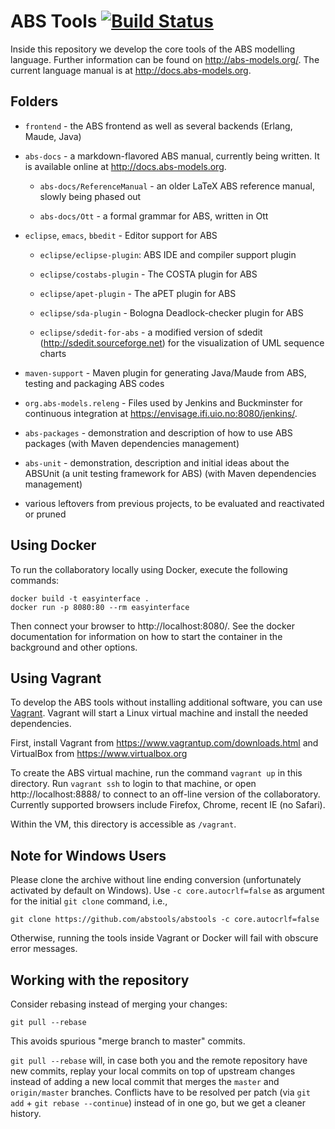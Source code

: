 ABS Tools [![Build Status](https://envisage.ifi.uio.no:8080/jenkins/buildStatus/icon?job=ABS-All-Bucky)](https://envisage.ifi.uio.no:8080/jenkins/job/ABS-All-Bucky)
=========

Inside this repository we develop the core tools of the ABS modelling
language.  Further information can be found on http://abs-models.org/.  The
current language manual is at http://docs.abs-models.org.


Folders
-------

* `frontend` - the ABS frontend as well as several backends (Erlang, Maude,
  Java)


* `abs-docs` - a markdown-flavored ABS manual, currently being written.  It is
  available online at http://docs.abs-models.org.

  * `abs-docs/ReferenceManual` - an older LaTeX ABS reference manual, slowly
    being phased out

  * `abs-docs/Ott` - a formal grammar for ABS, written in Ott


* `eclipse`, `emacs`, `bbedit` - Editor support for ABS

    * `eclipse/eclipse-plugin`: ABS IDE and compiler support plugin

    * `eclipse/costabs-plugin` - The COSTA plugin for ABS

    * `eclipse/apet-plugin` - The aPET plugin for ABS

    * `eclipse/sda-plugin` - Bologna Deadlock-checker plugin for ABS

    * `eclipse/sdedit-for-abs` - a modified version of sdedit
      (http://sdedit.sourceforge.net) for the visualization of UML sequence
      charts


* `maven-support` - Maven plugin for generating Java/Maude from ABS,
  testing and packaging ABS codes

* `org.abs-models.releng` - Files used by Jenkins and Buckminster for
  continuous integration at https://envisage.ifi.uio.no:8080/jenkins/.

* `abs-packages` - demonstration and description of how to use ABS
  packages (with Maven dependencies management)

* `abs-unit` - demonstration, description and initial ideas about the
  ABSUnit (a unit testing framework for ABS) (with Maven dependencies
  management)

* various leftovers from previous projects, to be evaluated and
  reactivated or pruned

Using Docker
------------

To run the collaboratory locally using Docker, execute the following commands:

    docker build -t easyinterface .
    docker run -p 8080:80 --rm easyinterface

Then connect your browser to http://localhost:8080/.  See the docker
documentation for information on how to start the container in the background
and other options.

Using Vagrant
-------------

To develop the ABS tools without installing additional software, you
can use [Vagrant](https://www.vagrantup.com).  Vagrant will start a
Linux virtual machine and install the needed dependencies.

First, install Vagrant from https://www.vagrantup.com/downloads.html and
VirtualBox from https://www.virtualbox.org

To create the ABS virtual machine, run the command `vagrant up` in this
directory.  Run `vagrant ssh` to login to that machine, or open
http://localhost:8888/ to connect to an off-line version of the collaboratory.
Currently supported browsers include Firefox, Chrome, recent IE (no Safari).

Within the VM, this directory is accessible as `/vagrant`.

Note for Windows Users
----------------------

Please clone the archive without line ending conversion (unfortunately
activated by default on Windows).  Use `-c core.autocrlf=false` as argument
for the initial `git clone` command, i.e.,

    git clone https://github.com/abstools/abstools -c core.autocrlf=false

Otherwise, running the tools inside Vagrant or Docker will fail with obscure
error messages.

Working with the repository
---------------------------

Consider rebasing instead of merging your changes:

    git pull --rebase

This avoids spurious "merge branch to master" commits.

`git pull --rebase` will, in case both you and the remote repository
have new commits, replay your local commits on top of upstream changes
instead of adding a new local commit that merges the `master` and
`origin/master` branches.  Conflicts have to be resolved per patch
(via `git add` + `git rebase --continue`) instead of in one go, but we
get a cleaner history.
